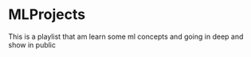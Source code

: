 # MLProjects
This is a playlist that am  learn some ml concepts and going in deep and show in public
